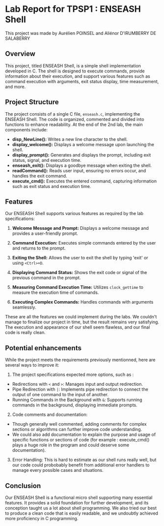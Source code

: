 # Lab Report for TPSP1 : ENSEASH Shell

This project was made by Aurélien POINSEL and Aliénor D'IRUMBERRY DE SALABERRY

## Overview
This project, titled ENSEASH Shell, is a simple shell implementation developed in C. The shell is designed to execute commands, provide information about their execution, and support various features such as command execution with arguments, exit status display, time measurement, and more.

## Project Structure
The project consists of a single C file, `enseash.c`, implementing the ENSEASH Shell. The code is organized, commented and divided into functions to enhance readability. At the end of the 2nd lab, the main components include:

- **disp_NewLine():** Writes a new line character to the shell.
- **display_welcome():** Displays a welcome message upon launching the shell.
- **display_prompt():** Generates and displays the prompt, including exit status, signal, and execution time.
- **enseash_exit():** Displays a goodbye message when exiting the shell.
- **readCommand():** Reads user input, ensuring no errors occur, and handles the exit command.
- **execute_cmd():** Executes the entered command, capturing information such as exit status and execution time.

## Features
Our ENSEASH Shell supports various features as required by the lab specifications:

1. **Welcome Message and Prompt:** Displays a welcome message and provides a user-friendly prompt.

2. **Command Execution:** Executes simple commands entered by the user and returns to the prompt.

3. **Exiting the Shell:** Allows the user to exit the shell by typing 'exit' or using `<Ctrl>+D`.

4. **Displaying Command Status:** Shows the exit code or signal of the previous command in the prompt.

5. **Measuring Command Execution Time:** Utilizes `clock_gettime` to measure the execution time of commands.

6. **Executing Complex Commands:** Handles commands with arguments seamlessly.

These are all the features we could implement during the labs. We couldn't manage to finalize our project in time, but the result remains very satisfying. The execution and appearance of our shell seem flawless, and our final code is really clean.

## Potential enhancements
While the project meets the requirements previously mentionned, here are several ways to improve it:

1. The project specifications expected more options, such as :
- Redirections with `<` and `>`: Manages input and output redirection.
- Pipe Redirection with `|`: Implements pipe redirection to connect the output of one command to the input of another.
- Running Commands in the Background with `&`: Supports running commands in the background, displaying immediate prompts.

2. Code comments and documentation:
- Though generally well commented, adding comments for complex sections or algorithms can further improve code understanding.
- We could also add documentation to explain the purpose and usage of specific functions or sections of code (for example : execute_cmd() plays a huge role in the program and could deserve some documentation).

3. Error Handling: This is hard to estimate as our shell runs really well, but our code could probobably benefit from additional error handlers to manage every possible cases and situations.

## Conclusion
Our ENSEASH Shell is a functional micro shell supporting many essential features. It provides a solid foundation for further development, and its conception taught us a lot about shell programming. We also tried our best to produce a clean code that is easily readable, and we undoubtly achieved more proficiency in C programming.

